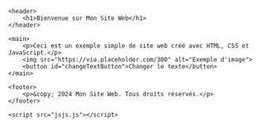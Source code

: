 <!DOCTYPE html>
<html lang="fr">
<head>
    <meta charset="UTF-8">
    <meta name="viewport" content="width=device-width, initial-scale=1.0">
    <title>Mon Site Web</title>
    <link rel="stylesheet" href="css.css">
</head>
<body>

    <header>
        <h1>Bienvenue sur Mon Site Web</h1>
    </header>

    <main>
        <p>Ceci est un exemple simple de site web créé avec HTML, CSS et JavaScript.</p>
        <img src="https://via.placeholder.com/300" alt="Exemple d'image">
        <button id="changeTextButton">Changer le texte</button>
    </main>

    <footer>
        <p>&copy; 2024 Mon Site Web. Tous droits réservés.</p>
    </footer>

    <script src="jsjs.js"></script>
</body>
</html>
